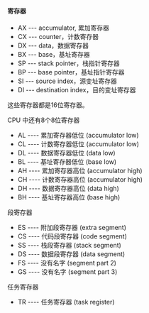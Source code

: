 #### 寄存器

* AX --- accumulator, 累加寄存器
* CX --- counter，计数寄存器
* DX --- data，数据寄存器
* BX --- base，基址寄存器
* SP --- stack pointer，栈指针寄存器
* BP --- base pointer，基址指针寄存器
* SI --- source index，源变址寄存器
* DI --- destination index，目的变址寄存器

这些寄存器都是16位寄存器。

CPU 中还有8个8位寄存器

* AL ---- 累加寄存器低位 (accumulator low)
* CL ---- 计数寄存器低位 (accumulator low)
* DL ---- 数据寄存器低位 (data low)
* BL ---- 基址寄存器低位 (base low)
* AH ---- 累加寄存器高位 (accumulator high)
* CH ---- 计数寄存器高位 (accumulator high)
* DH ---- 数据寄存器高位 (data high)
* BH ---- 基址寄存器高位 (base high)

段寄存器

* ES ---- 附加段寄存器 (extra segment)
* CS ---- 代码段寄存器 (code segment)
* SS ---- 栈段寄存器 (stack segment)
* DS ---- 数据段寄存器 (data segment)
* FS ---- 没有名字 (segment part 2)
* GS ---- 没有名字 (segment part 3)

任务寄存器

* TR ---- 任务寄存器 (task register)
